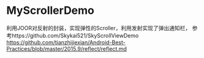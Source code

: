 # MyScrollerDemo
利用JOOR对反射的封装，实现弹性的Scroller，利用发射实现了弹出通知栏，
参考https://github.com/Skykai521/SkyScrollViewDemo https://github.com/tianzhijiexian/Android-Best-Practices/blob/master/2015.9/reflect/reflect.md

